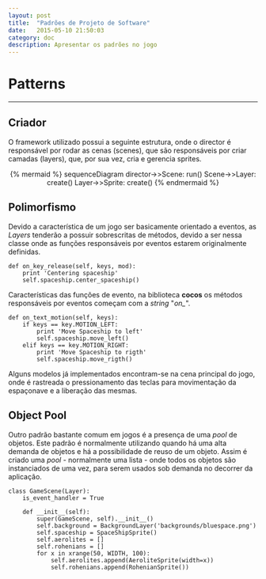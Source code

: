 ```yaml
---
layout: post
title:  "Padrões de Projeto de Software"
date:   2015-05-10 21:50:03
category: doc
description: Apresentar os padrões no jogo
---
```


# Patterns
---

## Criador

O framework utilizado possui a seguinte estrutura, onde o director é responsável
por rodar as cenas (scenes), que são responsáveis por criar camadas (layers), que, por
sua vez, cria e gerencia sprites.

<center>
  {% mermaid %}
  sequenceDiagram
    director->>Scene: run()
    Scene->>Layer: create()
    Layer->>Sprite: create()
  {% endmermaid %}
</center>


## Polimorfismo

Devido a característica de um jogo ser basicamente orientado a eventos, as *Layers* tenderão a possuir sobrescritas de métodos, devido a ser nessa classe onde as funções responsáveis por eventos estarem originalmente definidas.

    def on_key_release(self, keys, mod):
        print 'Centering spaceship'
        self.spaceship.center_spaceship()

Características das funções de evento, na biblioteca **cocos** os métodos responsáveis por eventos começam com a *string* "*on_*".

    def on_text_motion(self, keys):
        if keys == key.MOTION_LEFT:
            print 'Move Spaceship to left'
            self.spaceship.move_left()
        elif keys == key.MOTION_RIGHT:
            print 'Move Spaceship to rigth'
            self.spaceship.move_rigth()

Alguns modelos já implementados encontram-se na cena principal do jogo, onde é rastreada o pressionamento das teclas para movimentação da espaçonave e a liberação das mesmas.

## Object Pool

Outro padrão bastante comum em jogos é a presença de uma *pool* de objetos. Este padrão é normalmente utilizando quando há uma alta demanda de objetos e há a possibilidade de reuso de um objeto. Assim é criado uma *pool* - normalmente uma lista -  onde todos os objetos são instanciados de uma vez, para serem usados sob demanda no decorrer da aplicação.

    class GameScene(Layer):
        is_event_handler = True

        def __init__(self):
            super(GameScene, self).__init__()
            self.background = BackgroundLayer('backgrounds/bluespace.png')
            self.spaceship = SpaceShipSprite()
            self.aerolites = []
            self.rohenians = []
            for x in xrange(50, WIDTH, 100):
                self.aerolites.append(AeroliteSprite(width=x))
                self.rohenians.append(RohenianSprite())